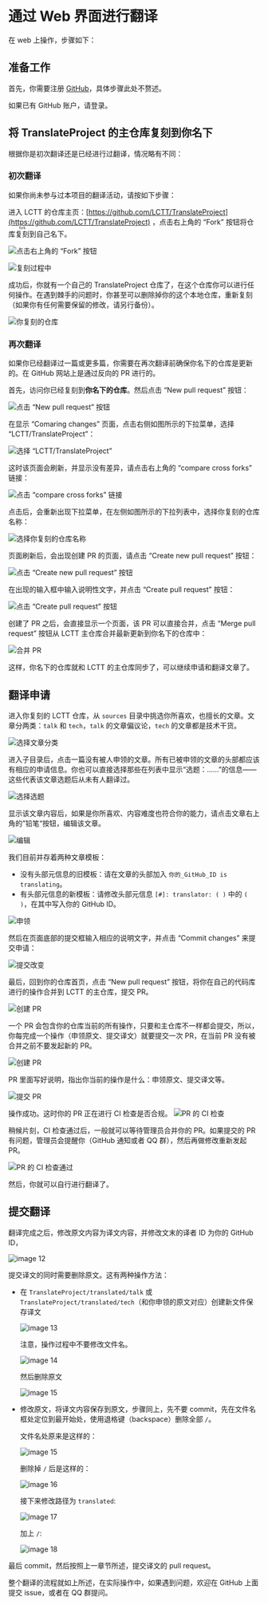 # 通过 Web 界面进行翻译

在 web 上操作，步骤如下：

## 准备工作

首先，你需要注册 [GitHub](https://github.com/)，具体步骤此处不赘述。

如果已有 GitHub 账户，请登录。

## 将 TranslateProject 的主仓库复刻到你名下

根据你是初次翻译还是已经进行过翻译，情况略有不同：

### 初次翻译

如果你尚未参与过本项目的翻译活动，请按如下步骤：

进入 LCTT 的仓库主页：[https://github.com/LCTT/TranslateProject](https://github.com/LCTT/TranslateProject) ，点击右上角的 “Fork” 按钮将仓库<ruby>复刻<rt>fork</rt></ruby>到自己名下。

![点击右上角的 “Fork” 按钮](../images/guide_images/fork_repo1.png)

![复刻过程中](../images/guide_images/fork_repo2.png)

成功后，你就有一个自己的 TranslateProject 仓库了，在这个仓库你可以进行任何操作。在遇到棘手的问题时，你甚至可以删除掉你的这个本地仓库，重新复刻（如果你有任何需要保留的修改，请另行备份）。

![你复刻的仓库](../images/guide_images/fork_repo3.png)

### 再次翻译

如果你已经翻译过一篇或更多篇，你需要在再次翻译前确保你名下的仓库是更新的。在 GitHub 网站上是通过反向的 PR 进行的。

首先，访问你已经复刻到**你名下的仓库**。然后点击 “New pull request” 按钮：

![点击 “New pull request” 按钮](../images/guide_images/update_repo1.jpg)

在显示 “Comaring changes” 页面，点击右侧如图所示的下拉菜单，选择 “LCTT/TranslateProject”：

![选择 “LCTT/TranslateProject”](../images/guide_images/update_repo2.jpg)

这时该页面会刷新，并显示没有差异，请点击右上角的 “compare cross forks” 链接：

![点击 “compare cross forks” 链接](../images/guide_images/update_repo3.jpg)

点击后，会重新出现下拉菜单，在左侧如图所示的下拉列表中，选择你复刻的仓库名称：

![选择你复刻的仓库名称](../images/guide_images/update_repo4.jpg)

页面刷新后，会出现创建 PR 的页面，请点击 “Create new pull request” 按钮：

![点击 “Create new pull request” 按钮](../images/guide_images/update_repo5.jpg)

在出现的输入框中输入说明性文字，并点击 “Create pull request” 按钮：

![点击 “Create pull request” 按钮](../images/guide_images/update_repo6.jpg)

创建了 PR 之后，会直接显示一个页面，该 PR 可以直接合并，点击 “Merge pull request” 按钮从 LCTT 主仓库合并最新更新到你名下的仓库中：

![合并 PR](../images/guide_images/update_repo7.jpg)

这样，你名下的仓库就和 LCTT 的主仓库同步了，可以继续申请和翻译文章了。

## 翻译申请

进入你复刻的 LCTT 仓库，从 `sources` 目录中挑选你所喜欢，也擅长的文章。文章分两类：`talk` 和 `tech`，`talk` 的文章偏议论，`tech` 的文章都是技术干货。

![选择文章分类](../images/guide_images/tran1.jpg)

进入子目录后，点击一篇没有被人申领的文章。所有已被申领的文章的头部都应该有相应的申请信息。你也可以直接选择那些在列表中显示“选题：……”的信息——这些代表该文章选题后从未有人翻译过。

![选择选题](../images/guide_images/tran2.jpg)

显示该文章内容后，如果是你所喜欢、内容难度也符合你的能力，请点击文章右上角的”铅笔“按钮，编辑该文章。

![编辑](../images/guide_images/tran3.jpg)

我们目前并存着两种文章模板：

- 没有头部元信息的旧模板：请在文章的头部加入 `你的_GitHub_ID is translating`。
- 有头部元信息的新模板：请修改头部元信息 `[#]: translator: ( )` 中的 `( )`，在其中写入你的 GitHub ID。

![申领](../images/guide_images/tran4.jpg)

然后在页面底部的提交框输入相应的说明文字，并点击 “Commit changes” 来提交申请：

![提交改变](../images/guide_images/tran5.jpg)

最后，回到你的仓库首页，点击 “New pull request” 按钮，将你在自己的代码库进行的操作合并到 LCTT 的主仓库，提交 PR。

![创建 PR](../images/guide_images/tran_pr1.jpg)

一个 PR 会包含你的仓库当前的所有操作，只要和主仓库不一样都会提交，所以，你每完成一个操作（申领原文、提交译文）就要提交一次 PR，在当前 PR 没有被合并之前不要发起新的 PR。

![创建 PR](../images/guide_images/tran_pr2.jpg)

PR 里面写好说明，指出你当前的操作是什么：申领原文、提交译文等。

![提交 PR](../images/guide_images/tran_pr3.jpg)

操作成功。这时你的 PR 正在进行 CI 检查是否合规。
![PR 的 CI 检查](../images/guide_images/tran_pr4.jpg)

稍候片刻，CI 检查通过后，一般就可以等待管理员合并你的 PR。如果提交的 PR 有问题，管理员会提醒你（GitHub 通知或者 QQ 群），然后再做修改重新发起 PR。

![PR 的 CI 检查通过](../images/guide_images/tran_pr5.jpg)

然后，你就可以自行进行翻译了。

## 提交翻译

翻译完成之后，修改原文内容为译文内容，并修改文末的译者 ID 为你的 GitHub ID，

![image 12](../images/guide_images/ptran1.png)

提交译文的同时需要删除原文。这有两种操作方法：

* 在 `TranslateProject/translated/talk` 或 `TranslateProject/translated/tech`（和你申领的原文对应）创建新文件保存译文

    ![image 13](../images/guide_images/ptran2.png)

    注意，操作过程中不要修改文件名。

    ![image 14](../images/guide_images/ptran4.png)

    然后删除原文

    ![image 15](../images/guide_images/ptran3.png)

* 修改原文，将译文内容保存到原文，步骤同上，先不要 commit，先在文件名框处定位到最开始处，使用退格键（backspace）删除全部 `/`。

    文件名处原来是这样的：

    ![image 15](../images/guide_images/ptran5.png)

    删除掉 `/` 后是这样的：

    ![image 16](../images/guide_images/ptran6.png)

    接下来修改路径为 `translated`:

    ![image 17](../images/guide_images/ptran7.png)

    加上 `/`:

    ![image 18](../images/guide_images/ptran8.png)

最后 commit，然后按照上一章节所述，提交译文的 pull request。

整个翻译的流程就如上所述，在实际操作中，如果遇到问题，欢迎在 GitHub 上面提交 issue，或者在 QQ 群提问。
